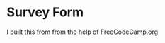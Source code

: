 <HTML lang ="eng">
<Body>
  <Main>
    <h1>Survey Form</h1>
    <p>I built this from from the help of FreeCodeCamp.org</p>
  </Main>
</Body>
</HTML>

